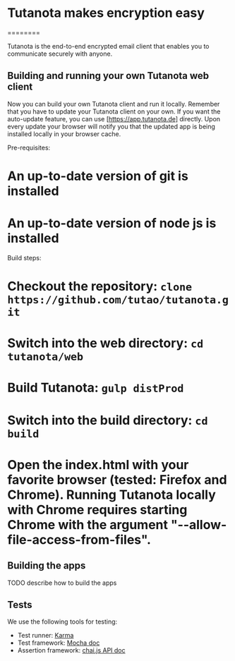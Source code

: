 # Tutanota makes encryption easy
========

Tutanota is the end-to-end encrypted email client that enables you to communicate securely with anyone.

## Building and running your own Tutanota web client

Now you can build your own Tutanota client and run it locally. Remember that you have to update your Tutanota client on your own. If you want the auto-update feature, you can use [https://app.tutanota.de] directly. Upon every update your browser will notify you that the updated app is being installed locally in your browser cache.

Pre-requisites:
# An up-to-date version of git is installed
# An up-to-date version of node js is installed

Build steps:
# Checkout the repository: `clone https://github.com/tutao/tutanota.git`
# Switch into the web directory: `cd tutanota/web`
# Build Tutanota: `gulp distProd`
# Switch into the build directory: `cd build`
# Open the index.html with your favorite browser (tested: Firefox and Chrome). Running Tutanota locally with Chrome requires starting Chrome with the argument "--allow-file-access-from-files".

## Building the apps

TODO describe how to build the apps

## Tests

We use the following tools for testing:
* Test runner: [Karma](http://karma-runner.github.io/)
* Test framework: [Mocha doc](http://chaijs.com/api/assert/)
* Assertion framework: [chai.js API doc](http://chaijs.com/api/assert/)

